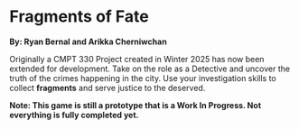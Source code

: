 # Fragments of Fate
**By: Ryan Bernal and Arikka Cherniwchan**

Originally a CMPT 330 Project created in Winter 2025 has now been extended for development. Take on the role as a Detective and uncover the truth of the crimes happening in the city.
Use your investigation skills to collect **fragments** and serve justice to the deserved.

__Note: This game is still a prototype that is a Work In Progress. Not everything is fully completed yet.__
